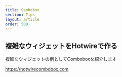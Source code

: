 ```yaml
---
title: Combobox
section: Tips
layout: article
order: 500
---
```


## 複雑なウィジェットをHotwireで作る

複雑なウィジェットの例としてComboboxを紹介します

https://hotwirecombobox.com
